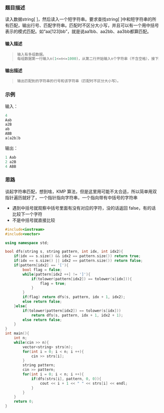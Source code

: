 ### 题目描述

读入数据string[ ]，然后读入一个短字符串。要求查找string[ ]中和短字符串的所有匹配，输出行号、匹配字符串。匹配时不区分大小写，并且可以有一个用中括号表示的模式匹配。如“aa[123]bb”，就是说aa1bb、aa2bb、aa3bb都算匹配。

#### 输入描述　　

> ```c++
> 输入有多组数据。
> 每组数据第一行输入n(1<=n<=1000)，从第二行开始输入n个字符串（不含空格），接下来输入一个匹配字符串。
> ```

#### 输出描述

> ```c++
> 输出匹配到的字符串的行号和该字符串（匹配时不区分大小写）。
> ```

### 示例

输入：

```c++
4
Aab
a2B
ab
ABB
a[a2b]b
```

输出：

```c++
1 Aab
2 a2B
4 ABB
```

### 思路

谈起字符串匹配，想到啥，KMP 算法，但是这里用可能不太合适，所以简单用双指针遍历就好了，一个指针指向字符串，一个指向带有中括号的字符串

- 遇到中括号就观察中括号里面有没有对应的字符，没的话返回 false，有的话比较下一个字符
- 不是中括号就直接比较

```c++
#include<iostream>
#include<vector>

using namespace std;

bool dfs(string s, string pattern, int idx, int idx2){
    if(idx == s.size() && idx2 == pattern.size()) return true;
    if(idx == s.size() || idx2 == pattern.size()) return false;
    if(pattern[idx2] == '['){
        bool flag = false;
        while(pattern[idx2 ++] != ']'){
            if(tolower(pattern[idx2]) == tolower(s[idx])){
                flag = true;
            }
        }
        if(flag) return dfs(s, pattern, idx + 1, idx2);
        else return false;
    }else{
        if(tolower(pattern[idx2]) == tolower(s[idx]))
            return dfs(s, pattern, idx + 1, idx2 + 1);
        else return false;
    }
}
int main(){
    int n;
    while(cin >> n){
        vector<string> strs(n);
        for(int i = 0; i < n; i ++){
            cin >> strs[i];
        }
        string pattern;
        cin >> pattern;
        for(int i = 0; i < n; i ++){
            if(dfs(strs[i], pattern, 0, 0)){
                cout << i + 1 << " " << strs[i] << endl;
            }
        }
    }
    return 0;
}
```

